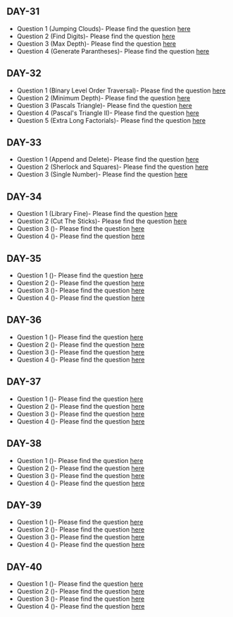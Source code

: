 ## DAY-31

* Question 1 (Jumping Clouds)- Please find the question [here](https://www.hackerrank.com/challenges/jumping-on-the-clouds-revisited/problem)
* Question 2 (Find Digits)- Please find the question [here](https://www.hackerrank.com/challenges/find-digits/problem)
* Question 3 (Max Depth)- Please find the question [here](https://leetcode.com/problems/maximum-depth-of-binary-tree/)
* Question 4 (Generate Parantheses)- Please find the question [here](https://leetcode.com/problems/generate-parentheses/)

## DAY-32

* Question 1 (Binary Level Order Traversal)- Please find the question [here](https://leetcode.com/problems/binary-tree-level-order-traversal-ii/)
* Question 2 (Minimum Depth)- Please find the question [here](https://leetcode.com/problems/minimum-depth-of-binary-tree/)
* Question 3 (Pascals Triangle)- Please find the question [here](https://leetcode.com/problems/pascals-triangle/)
* Question 4 (Pascal's Triangle II)- Please find the question [here](https://leetcode.com/problems/pascals-triangle-ii/submissions/)
* Question 5 (Extra Long Factorials)- Please find the question [here](https://www.hackerrank.com/challenges/extra-long-factorials/problem)

## DAY-33

* Question 1 (Append and Delete)- Please find the question [here](https://www.hackerrank.com/challenges/append-and-delete)
* Question 2 (Sherlock and Squares)- Please find the question [here](https://www.hackerrank.com/challenges/sherlock-and-squares/problem)
* Question 3 (Single Number)- Please find the question [here](https://leetcode.com/problems/single-number/)

## DAY-34

* Question 1 (Library Fine)- Please find the question [here](https://www.hackerrank.com/challenges/library-fine/problem)
* Question 2 (Cut The Sticks)- Please find the question [here](https://www.hackerrank.com/challenges/cut-the-sticks/problem)
* Question 3 ()- Please find the question [here]()
* Question 4 ()- Please find the question [here]()

## DAY-35

* Question 1 ()- Please find the question [here]()
* Question 2 ()- Please find the question [here]()
* Question 3 ()- Please find the question [here]()
* Question 4 ()- Please find the question [here]()

## DAY-36

* Question 1 ()- Please find the question [here]()
* Question 2 ()- Please find the question [here]()
* Question 3 ()- Please find the question [here]()
* Question 4 ()- Please find the question [here]()

## DAY-37

* Question 1 ()- Please find the question [here]()
* Question 2 ()- Please find the question [here]()
* Question 3 ()- Please find the question [here]()
* Question 4 ()- Please find the question [here]()

## DAY-38

* Question 1 ()- Please find the question [here]()
* Question 2 ()- Please find the question [here]()
* Question 3 ()- Please find the question [here]()
* Question 4 ()- Please find the question [here]()

## DAY-39

* Question 1 ()- Please find the question [here]()
* Question 2 ()- Please find the question [here]()
* Question 3 ()- Please find the question [here]()
* Question 4 ()- Please find the question [here]()

## DAY-40

* Question 1 ()- Please find the question [here]()
* Question 2 ()- Please find the question [here]()
* Question 3 ()- Please find the question [here]()
* Question 4 ()- Please find the question [here]()